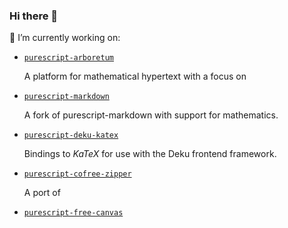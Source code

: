 ### Hi there 👋

🔭 I’m currently working on:

* [`purescript-arboretum`](https://github.com/kentookura/purescript-arboretum)

  A platform for mathematical hypertext with a focus on 

* [`purescript-markdown`](https://github.com/kentookura/purescript-markdown)

  A fork of purescript-markdown with support for mathematics.

* [`purescript-deku-katex`](https://github.com/kentookura/purescript-deku-katex)

  Bindings to $KaTeX$ for use with the Deku frontend framework.

* [`purescript-cofree-zipper`](https://github.com/kentookura/purescript-cofree-zipper)

  A port of [](https://githubcom/ChrisPenner/recursive-zipper)

* [`purescript-free-canvas`](https://github.com/kentookura/purescript-free-canvas)


<!--
**kentookura/kentookura** is a ✨ _special_ ✨ repository because its `README.md` (this file) appears on your GitHub profile.

Here are some ideas to get you started:

- 🔭 I’m currently working on ...
- 🌱 I’m currently learning ...
- 👯 I’m looking to collaborate on ...
- 🤔 I’m looking for help with ...
- 💬 Ask me about ...
- 📫 How to reach me: ...
- 😄 Pronouns: ...
- ⚡ Fun fact: ...
-->
